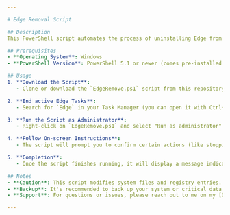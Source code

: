 ```yaml
---

# Edge Removal Script

## Description
This PowerShell script automates the process of uninstalling Edge from your system. It stops all Edge-related processes, deletes Edge directories, and removes associated registry entries.

## Prerequisites
- **Operating System**: Windows
- **PowerShell Version**: PowerShell 5.1 or newer (comes pre-installed on Windows 10 and later versions)

## Usage
1. **Download the Script**:
   - Clone or download the `EdgeRemove.ps1` script from this repository.

2. **End active Edge Tasks**:
   - Search for `Edge` in your Task Manager (you can open it with Ctrl+Shift+Escape) and end all active Edge tasks (including EdgeUpdate, etc.).

3. **Run the Script as Administrator**:
   - Right-click on `EdgeRemove.ps1` and select "Run as administrator". This script requires administrative privileges to stop processes, delete directories, and modify registry entries.

4. **Follow On-screen Instructions**:
   - The script will prompt you to confirm certain actions (like stopping processes or deleting files). Follow the prompts to proceed.

5. **Completion**:
   - Once the script finishes running, it will display a message indicating that Edge processes, directories, and registry entries have been successfully removed.

## Notes
- **Caution**: This script modifies system files and registry entries. Use it at your own risk.
- **Backup**: It's recommended to back up your system or critical data before running this script.
- **Support**: For questions or issues, please reach out to me on my [Discord Server](https://discord.gg/bfAwrUJJs7) or [contact me via email](mailto:edgeremover@skymail.de).

---
```

